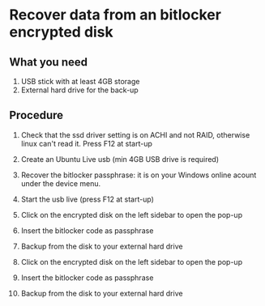 # Recover data from an bitlocker encrypted disk
    

## What you need

1. USB stick with at least 4GB storage
2. External hard drive for the back-up

## Procedure

1. Check that the ssd driver setting is on ACHI and not RAID, otherwise linux can't read it. Press F12 at start-up
2. Create an Ubuntu Live usb (min 4GB USB drive is required)
3. Recover the bitlocker passphrase: it is on your Windows online acount under the device menu.
4. Start the usb live (press F12 at start-up)
5. Click on the encrypted disk on the left sidebar to open the pop-up
6. Insert the bitlocker code as passphrase
7. Backup from the disk to your external hard drive

5. Click on the encrypted disk on the left sidebar to open the pop-up
6. Insert the bitlocker code as passphrase
7. Backup from the disk to your external hard drive



